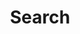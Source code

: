 ---
title: "Search" # in any language you want
layout: "search" # is necessary
summary: "search"
placeholder: "..."
---